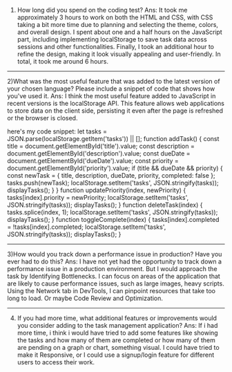 1) How long did you spend on the coding test?
Ans: It took me approximately 3 hours to work on both the HTML and CSS, with CSS taking a bit more time due to planning and selecting the theme, colors, and overall design.
I spent about one and a half hours on the JavaScript part, including implementing localStorage to save task data across sessions and other functionalities.
Finally, I took an additional hour to refine the design, making it look visually appealing and user-friendly. In total, it took me around 6 hours.

--------------------------------------------------------------------------------------------------------------------------------------------------------------------------------------------------------------------------------------------------------------------------------------

2)What was the most useful feature that was added to the latest version of your chosen language? Please include a snippet of code that shows how you've used it.
Ans: I think the most useful feature added to JavaScript in recent versions is the localStorage API.
This feature allows web applications to store data on the client side, persisting it even after the page is refreshed or the browser is closed.

here's my code snippet:
let tasks = JSON.parse(localStorage.getItem('tasks')) || [];
function addTask() {
    const title = document.getElementById('title').value;
    const description = document.getElementById('description').value;
    const dueDate = document.getElementById('dueDate').value;
    const priority = document.getElementById('priority').value;
    if (title && dueDate && priority) {
        const newTask = { title, description, dueDate, priority, completed: false };
        tasks.push(newTask); 
        localStorage.setItem('tasks', JSON.stringify(tasks)); 
        displayTasks();
    }
}
function updatePriority(index, newPriority) {
    tasks[index].priority = newPriority;
    localStorage.setItem('tasks', JSON.stringify(tasks));
    displayTasks(); 
}
function deleteTask(index) {
    tasks.splice(index, 1); 
    localStorage.setItem('tasks', JSON.stringify(tasks));
    displayTasks();
}
function toggleComplete(index) {
    tasks[index].completed = !tasks[index].completed;
    localStorage.setItem('tasks', JSON.stringify(tasks));
    displayTasks();
}

--------------------------------------------------------------------------------------------------------------------------------------------------------------------------------------------------------------------------------------------------------------------------------------

3)How would you track down a performance issue in production? Have you ever had to do this?
Ans: I have not yet had the opportunity to track down a performance issue in a production environment.
But I would approach the task by Identifying Bottlenecks.
I can focus on areas of the application that are likely to cause performance issues, such as large images, heavy scripts. 
Using the Network tab in DevTools, I can pinpoint resources that take too long to load.
Or maybe Code Review and Optimization.

--------------------------------------------------------------------------------------------------------------------------------------------------------------------------------------------------------------------------------------------------------------------------------------

4) If you had more time, what additional features or improvements would you consider adding to the task management application?
Ans: If i had more time, i think i would have tried to add some features like showing the tasks and how many of them are completed or how many of them are pending on a graph or chart, something visual.
I could have tried to make it Responsive, or I could use a signup/login feature for different users to access their work.
